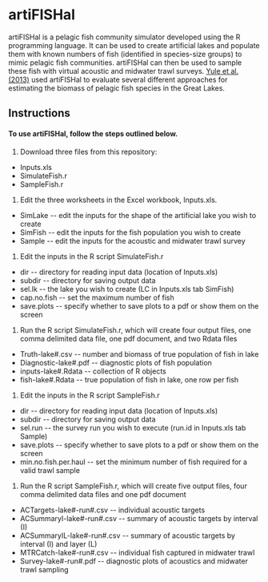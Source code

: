artiFISHal
==========

artiFISHal is a pelagic fish community simulator developed using the R programming language. It can be used to create artificial lakes and populate them with known numbers of fish (identified in species-size groups) to mimic pelagic fish communities. artiFISHal can then be used to sample these fish with virtual acoustic and midwater trawl surveys. [Yule et al. (2013)](http://www.nrcresearchpress.com/doi/abs/10.1139/cjfas-2013-0072#.U1KYxPldXTQ) used artiFISHal to evaluate several different approaches for estimating the biomass of pelagic fish species in the Great Lakes.

## Instructions 

#### To use artiFISHal, follow the steps outlined below.

1. Download three files from this repository:
 * Inputs.xls
 * SimulateFish.r
 * SampleFish.r

1. Edit the three worksheets in the Excel workbook, Inputs.xls.
 * SimLake -- edit the inputs for the shape of the artificial lake you wish to create
 * SimFish -- edit the inputs for the fish population you wish to create
 * Sample -- edit the inputs for the acoustic and midwater trawl survey

1. Edit the inputs in the R script SimulateFish.r
 * dir -- directory for reading input data (location of Inputs.xls)
 * subdir -- directory for saving output data
 * sel.lk -- the lake you wish to create (LC in Inputs.xls tab SimFish)
 * cap.no.fish -- set the maximum number of fish
 * save.plots -- specify whether to save plots to a pdf or show them on the screen

1. Run the R script SimulateFish.r, which will create four output files, one comma delimited data file, one pdf document, and two Rdata files
 * Truth-lake#.csv -- number and biomass of true population of fish in lake
 * Diagnostic-lake#.pdf -- diagnostic plots of fish population
 * inputs-lake#.Rdata -- collection of R objects
 * fish-lake#.Rdata -- true population of fish in lake, one row per fish

1. Edit the inputs in the R script SampleFish.r
 * dir -- directory for reading input data (location of Inputs.xls)
 * subdir -- directory for saving output data
 * sel.run -- the survey run you wish to execute (run.id in Inputs.xls tab Sample)
 * save.plots -- specify whether to save plots to a pdf or show them on the screen
 * min.no.fish.per.haul -- set the minimum number of fish required for a valid trawl sample

1. Run the R script SampleFish.r, which will create five output files, four comma delimited data files and one pdf document
 * ACTargets-lake#-run#.csv -- individual acoustic targets
 * ACSummaryI-lake#-run#.csv -- summary of acoustic targets by interval (I)
 * ACSummaryIL-lake#-run#.csv -- summary of acoustic targets by interval (I) and layer (L)
 * MTRCatch-lake#-run#.csv -- individual fish captured in midwater trawl
 * Survey-lake#-run#.pdf -- diagnostic plots of acoustics and midwater trawl sampling
